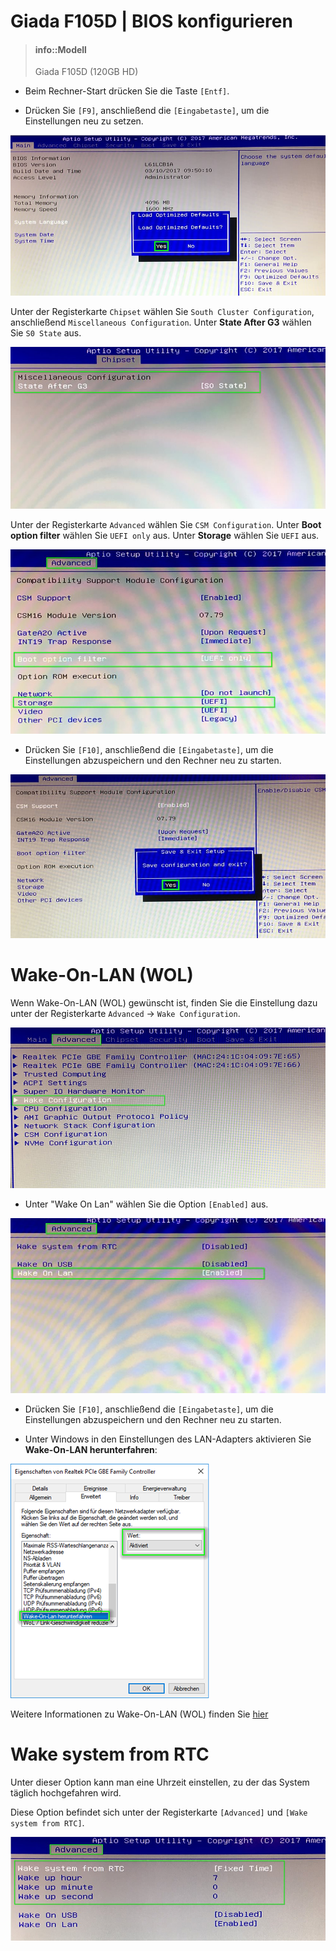 # Giada F105D | BIOS konfigurieren

> #### info::Modell
> Giada F105D (120GB HD)

* Beim Rechner-Start drücken Sie die Taste `[Entf]`.

* Drücken Sie `[F9]`, anschließend die `[Eingabetaste]`, um die Einstellungen neu zu setzen.

![](../../images/BIOS_Giada-F105D_F9_Load-Defaults.jpg "BIOS-Einstellungen neusetzen")

Unter der Registerkarte `Chipset` wählen Sie `South Cluster Configuration`, anschließend `Miscellaneous Configuration`. Unter **State After G3** wählen Sie `S0 State` aus.

![](../../images/BIOS_Giada-F105D_PowerON.jpg "S0 State einstellen")

Unter der Registerkarte `Advanced` wählen Sie `CSM Configuration`. Unter **Boot option filter** wählen Sie `UEFI only` aus. Unter **Storage** wählen Sie `UEFI` aus.

![](../../images/BIOS_Giada-F105D_UEFI.jpg "UEFI einstellen")

* Drücken Sie `[F10]`, anschließend die `[Eingabetaste]`, um die Einstellungen abzuspeichern und den Rechner neu zu starten.

![](../../images/BIOS_Giada-F105D_F10_Save_and_Exit.jpg "Einstellungen abspeichern und Rechner neustarten")

# Wake-On-LAN (WOL)

Wenn Wake-On-LAN (WOL) gewünscht ist, finden Sie die Einstellung dazu unter der Registerkarte `Advanced` -> `Wake Configuration`.

![](../../images/BIOS_Giada-F105D_Wake-Configuration.jpg "WakeUp Konfiguration")

* Unter "Wake On Lan" wählen Sie die Option `[Enabled]` aus.

![](../../images/BIOS_Giada-F105D_Advanced-Wakeup-Config.jpg "Restore AC Power Loss: Power On")

* Drücken Sie `[F10]`, anschließend die `[Eingabetaste]`, um die Einstellungen abzuspeichern und den Rechner neu zu starten.

* Unter Windows in den Einstellungen des LAN-Adapters aktivieren Sie **Wake-On-LAN herunterfahren**:

![](../../images/Wake-On-Lan_herunterfahren.png "Wake-On-Lan herunterfahren aktivieren")

Weitere Informationen zu Wake-On-LAN (WOL) finden Sie [hier](/tips/wake-on-lan/README.md)

# Wake system from RTC

Unter dieser Option kann man eine Uhrzeit einstellen, zu der das System täglich hochgefahren wird.

Diese Option befindet sich unter der Registerkarte `[Advanced]` und `[Wake system from RTC]`.

![](../../images/BIOS_Giada-F105D_RTC-Wake.jpg "System wacht täglich um 7 Uhr auf")


